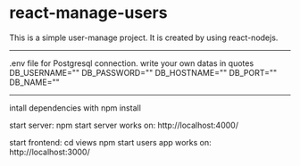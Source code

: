 # react-manage-users

This is a simple user-manage project. It is created by using react-nodejs.

---------------------------------------------------
.env file for Postgresql connection.
write your own datas in quotes
DB_USERNAME=""
DB_PASSWORD=""
DB_HOSTNAME=""
DB_PORT=""
DB_NAME=""

---------------------------------------------------
intall dependencies with npm install

start server: npm start
server works on: http://localhost:4000/

start frontend: cd views 
                npm start
users app works on: http://localhost:3000/